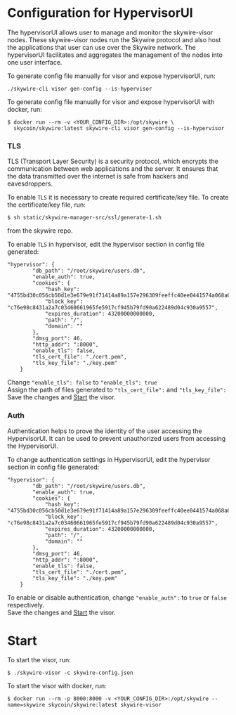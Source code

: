 # Configuration for HypervisorUI

The hypervisorUI allows user to manage and monitor the skywire-visor nodes. These skywire-visor nodes run the Skywire protocol and also host the applications that user can use over the Skywire network. The hypervisorUI facilitates and aggregates the management of the nodes into one user interface.  

To generate config file manually for visor and expose hypervisorUI, run:
```
./skywire-cli visor gen-config --is-hypervisor
```
To generate config file manually for visor and expose hypervisorUI with docker, run:
```
$ docker run --rm -v <YOUR_CONFIG_DIR>:/opt/skywire \
  skycoin/skywire:latest skywire-cli visor gen-config --is-hypervisor
```

### **TLS**
TLS (Transport Layer Security) is a security protocol, which encrypts the communication between web applications and the server. It ensures that the data transmitted over the internet is safe from hackers and eavesdroppers.  

To enable `TLS` it is necessary to create required certificate/key file.
To create the certificate/key file, run:
```
$ sh static/skywire-manager-src/ssl/generate-1.sh
```
from the skywire repo.  

To enable `TLS` in hypervisor, edit the hypervisor section in config file generated:
```
"hypervisor": {
		"db_path": "/root/skywire/users.db",
		"enable_auth": true,
		"cookies": {
			"hash_key": "4755bd30c056cb50d1e3e679e91f71414a89a157e296309feeffc40ee0441574a068a698b1156aba0240a28d6b878d29b74dbed75b540e3ab3431f58f0b813f7",
			"block_key": "c76e98c8431a2a7c03460661965fe5917cf945b79fd90a622489d04c930a9557",
			"expires_duration": 43200000000000,
			"path": "/",
			"domain": ""
		},
		"dmsg_port": 46,
		"http_addr": ":8000",
		"enable_tls": false,
		"tls_cert_file": "./cert.pem",
		"tls_key_file": "./key.pem"
	}
```
Change `"enable_tls": false` to `"enable_tls": true`  
Assign the path of files generated to `"tls_cert_file":` and `"tls_key_file":`    
Save the changes and [Start](/software/skywire/configuration/hypervisor-mode/#start) the visor.

### **Auth**

Authentication helps to prove the identity of the user accessing the HypervisorUI. It can be used to prevent unauthorized users from accessing the HypervisorUI.

To change authentication settings in HypervisorUI, edit the hypervisor section in config file generated:
```
"hypervisor": {
		"db_path": "/root/skywire/users.db",
		"enable_auth": true,
		"cookies": {
			"hash_key": "4755bd30c056cb50d1e3e679e91f71414a89a157e296309feeffc40ee0441574a068a698b1156aba0240a28d6b878d29b74dbed75b540e3ab3431f58f0b813f7",
			"block_key": "c76e98c8431a2a7c03460661965fe5917cf945b79fd90a622489d04c930a9557",
			"expires_duration": 43200000000000,
			"path": "/",
			"domain": ""
		},
		"dmsg_port": 46,
		"http_addr": ":8000",
		"enable_tls": false,
		"tls_cert_file": "./cert.pem",
		"tls_key_file": "./key.pem"
	}
```
To enable or disable authentication, change `"enable_auth":` to `true` or `false` respectively.  
Save the changes and [Start](/software/skywire/configuration/hypervisor-mode/#start) the visor.

# Start
To start the visor, run:
```
$ ./skywire-visor -c skywire-config.json
```
To start the visor with docker, run:
```
$ docker run --rm -p 8000:8000 -v <YOUR_CONFIG_DIR>:/opt/skywire --name=skywire skycoin/skywire:latest skywire-visor
```
